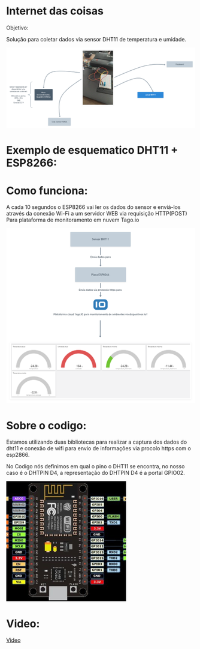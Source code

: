 # Internet das coisas

Objetivo:

  Solução para coletar dados via sensor DHT11 de temperatura e umidade.

![Fluxo](/nodemcu.png)

# Exemplo de esquematico DHT11 + ESP8266:


# Como funciona:

A cada 10 segundos o ESP8266 vai ler os dados do sensor e enviá-los 
através da conexão Wi-Fi a um servidor WEB via requisição HTTP(POST) Para
plataforma de monitoramento em nuvem Tago.io

![Fluxo](/img.png)

# Sobre o codigo:

  Estamos utilizando duas bibliotecas para realizar a captura dos dados do dht11 
  e conexão de wifi para envio de informações via procolo https com o esp2866.
  
  No Codigo nós definimos em qual o pino o DHT11 se encontra, no nosso caso é o DHTPIN D4, a 
  representação do DHTPIN D4 é a portal GPIO02.
 
  ![circuito](/circuito.jpg)
  

# Video:

[Video](https://www.youtube.com/watch?v=Rnye98CtzP4 "Montagem")







  


